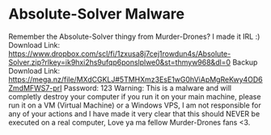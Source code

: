 # Absolute-Solver Malware
Remember the Absolute-Solver thingy from Murder-Drones? I made it IRL :)
Download Link: https://www.dropbox.com/scl/fi/1zxusa8j7cej1rowdun4s/Absolute-Solver.zip?rlkey=ik9hxi2hs9ufqp6ponslplwe0&st=thmyw968&dl=0
Backup Download Link: https://mega.nz/file/MXdCGKLJ#5TMHXmz3EsE1wG0hViApMgReKwy4OD6ZmdMFWS7-prI
Password: 123
Warning: This is a malware and will completly destroy your computer if you run it on your main machine, please run it on a VM (Virtual Machine) or a Windows VPS, I am not responsible for any of your actions and I have made it very clear that this should NEVER be executed on a real computer, Love ya ma fellow Murder-Drones fans <3.
